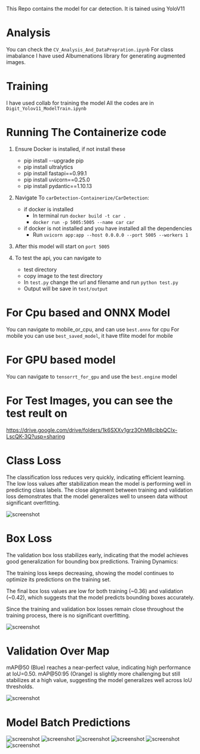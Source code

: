 This Repo contains the model for car detection. It is tained using YoloV11

# Analysis
You can check the `CV_Analysis_And_DataPrepration.ipynb`
For class imabalance I have used Albumenations library for generating augmented images.

# Training 
I have used collab for training the model
All the codes are in `Digit_Yolov11_ModelTrain.ipynb`

# Running The Containerize code
1. Ensure Docker is installed, if not install these
    * pip install --upgrade pip
    * pip install ultralytics
    * pip install fastapi==0.99.1 
    * pip install uvicorn==0.25.0        
    * pip install pydantic==1.10.13

    
    
2. Navigate To `carDetection-Containerize/CarDetection`:
    * if docker is installed
        * In terminal run `docker build -t car .`
        * `docker run -p 5005:5005 --name car car`
    * if docker is not installed and you have installed all the dependencies
        * Run `uvicorn app:app --host 0.0.0.0 --port 5005 --workers 1`
3. After this model will start on `port 5005`
4. To test the api, you can navigate to
    * test directory
    * copy image to the test directory
    * In `test.py` change the url and filename and run `python test.py`
    * Output will be save in `test/output`

# For Cpu based and ONNX Model
You can navigate to mobile_or_cpu, and can use `best.onnx` for cpu
For mobile you can use `best_saved_model`, it have tflite model for mobile

# For GPU based model
You can navigate to `tensorrt_for_gpu` and use the `best.engine` model

# For Test Images, you can see the test reult on 
https://drive.google.com/drive/folders/1k6SXXv1grz3OhM8cIbbQCIx-LscQK-3Q?usp=sharing


# Class Loss
The classification loss reduces very quickly, indicating efficient learning. The low loss values after stabilization mean the model is performing well in predicting class labels. The close alignment between training and validation loss demonstrates that the model generalizes well to unseen data without significant overfitting.

![screenshot](images/classloss.png)


# Box Loss
The validation box loss stabilizes early, indicating that the model achieves good generalization for bounding box predictions.
Training Dynamics:

The training loss keeps decreasing, showing the model continues to optimize its predictions on the training set.


The final box loss values are low for both training (~0.36) and validation (~0.42), which suggests that the model predicts bounding boxes accurately.


Since the training and validation box losses remain close throughout the training process, there is no significant overfitting.

![screenshot](images/training_val_box_loss.png)

# Validation Over Map

mAP@50 (Blue) reaches a near-perfect value, indicating high performance at IoU=0.50. mAP@50:95 (Orange) is slightly more challenging but still stabilizes at a high value, suggesting the model generalizes well across IoU thresholds.

![screenshot](images/map.png)

# Model Batch Predictions
![screenshot](others/train_batch71370.jpg)
![screenshot](others/train_batch71372.jpg)
![screenshot](others/train_batch71370.jpg)
![screenshot](others/val_batch0_pred.jpg)
![screenshot](others/val_batch2_labels.jpg)
![screenshot](others/val_batch2_pred.jpg)


